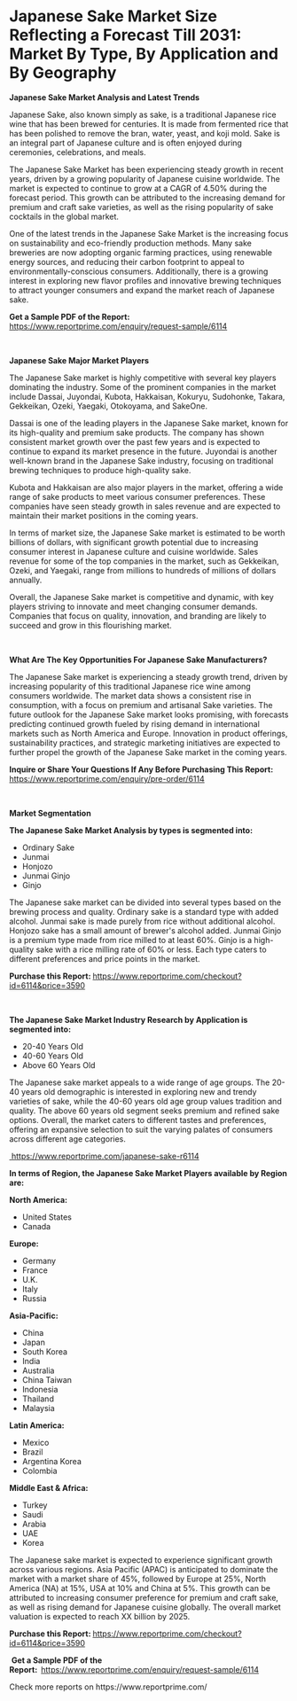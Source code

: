 <p><h1>Japanese Sake Market Size Reflecting a Forecast Till 2031: Market By Type, By Application and By Geography</h1></p><p><strong>Japanese Sake Market Analysis and Latest Trends</strong></p>
<p><p>Japanese Sake, also known simply as sake, is a traditional Japanese rice wine that has been brewed for centuries. It is made from fermented rice that has been polished to remove the bran, water, yeast, and koji mold. Sake is an integral part of Japanese culture and is often enjoyed during ceremonies, celebrations, and meals.</p><p>The Japanese Sake Market has been experiencing steady growth in recent years, driven by a growing popularity of Japanese cuisine worldwide. The market is expected to continue to grow at a CAGR of 4.50% during the forecast period. This growth can be attributed to the increasing demand for premium and craft sake varieties, as well as the rising popularity of sake cocktails in the global market.</p><p>One of the latest trends in the Japanese Sake Market is the increasing focus on sustainability and eco-friendly production methods. Many sake breweries are now adopting organic farming practices, using renewable energy sources, and reducing their carbon footprint to appeal to environmentally-conscious consumers. Additionally, there is a growing interest in exploring new flavor profiles and innovative brewing techniques to attract younger consumers and expand the market reach of Japanese sake.</p></p>
<p><strong>Get a Sample PDF of the Report:&nbsp;</strong> <a href="https://www.reportprime.com/enquiry/request-sample/6114">https://www.reportprime.com/enquiry/request-sample/6114</a></p>
<p>&nbsp;</p>
<p><strong>Japanese Sake Major Market Players</strong></p>
<p><p>The Japanese Sake market is highly competitive with several key players dominating the industry. Some of the prominent companies in the market include Dassai, Juyondai, Kubota, Hakkaisan, Kokuryu, Sudohonke, Takara, Gekkeikan, Ozeki, Yaegaki, Otokoyama, and SakeOne.</p><p>Dassai is one of the leading players in the Japanese Sake market, known for its high-quality and premium sake products. The company has shown consistent market growth over the past few years and is expected to continue to expand its market presence in the future. Juyondai is another well-known brand in the Japanese Sake industry, focusing on traditional brewing techniques to produce high-quality sake.</p><p>Kubota and Hakkaisan are also major players in the market, offering a wide range of sake products to meet various consumer preferences. These companies have seen steady growth in sales revenue and are expected to maintain their market positions in the coming years.</p><p>In terms of market size, the Japanese Sake market is estimated to be worth billions of dollars, with significant growth potential due to increasing consumer interest in Japanese culture and cuisine worldwide. Sales revenue for some of the top companies in the market, such as Gekkeikan, Ozeki, and Yaegaki, range from millions to hundreds of millions of dollars annually.</p><p>Overall, the Japanese Sake market is competitive and dynamic, with key players striving to innovate and meet changing consumer demands. Companies that focus on quality, innovation, and branding are likely to succeed and grow in this flourishing market.</p></p>
<p>&nbsp;</p>
<p><strong>What Are The Key Opportunities For Japanese Sake Manufacturers?</strong></p>
<p><p>The Japanese Sake market is experiencing a steady growth trend, driven by increasing popularity of this traditional Japanese rice wine among consumers worldwide. The market data shows a consistent rise in consumption, with a focus on premium and artisanal Sake varieties. The future outlook for the Japanese Sake market looks promising, with forecasts predicting continued growth fueled by rising demand in international markets such as North America and Europe. Innovation in product offerings, sustainability practices, and strategic marketing initiatives are expected to further propel the growth of the Japanese Sake market in the coming years.</p></p>
<p><strong>Inquire or Share Your Questions If Any Before Purchasing This Report:</strong> <a href="https://www.reportprime.com/enquiry/pre-order/6114">https://www.reportprime.com/enquiry/pre-order/6114</a></p>
<p>&nbsp;</p>
<p><strong>Market Segmentation</strong></p>
<p><strong>The Japanese Sake Market Analysis by types is segmented into:</strong></p>
<p><ul><li>Ordinary Sake</li><li>Junmai</li><li>Honjozo</li><li>Junmai Ginjo</li><li>Ginjo</li></ul></p>
<p><p>The Japanese sake market can be divided into several types based on the brewing process and quality. Ordinary sake is a standard type with added alcohol. Junmai sake is made purely from rice without additional alcohol. Honjozo sake has a small amount of brewer's alcohol added. Junmai Ginjo is a premium type made from rice milled to at least 60%. Ginjo is a high-quality sake with a rice milling rate of 60% or less. Each type caters to different preferences and price points in the market.</p></p>
<p><strong>Purchase this Report:&nbsp;</strong><a href="https://www.reportprime.com/checkout?id=6114&price=3590">https://www.reportprime.com/checkout?id=6114&price=3590</a></p>
<p>&nbsp;</p>
<p><strong>The Japanese Sake Market Industry Research by Application is segmented into:</strong></p>
<p><ul><li>20-40 Years Old</li><li>40-60 Years Old</li><li>Above 60 Years Old</li></ul></p>
<p><p>The Japanese sake market appeals to a wide range of age groups. The 20-40 years old demographic is interested in exploring new and trendy varieties of sake, while the 40-60 years old age group values tradition and quality. The above 60 years old segment seeks premium and refined sake options. Overall, the market caters to different tastes and preferences, offering an expansive selection to suit the varying palates of consumers across different age categories.</p></p>
<p><a href="https://www.reportprime.com/japanese-sake-r6114">&nbsp;https://www.reportprime.com/japanese-sake-r6114</a></p>
<p><strong>In terms of Region, the Japanese Sake Market Players available by Region are:</strong></p>
<p>
    <p> <strong> North America: </strong>
        <ul>
            <li>United States</li>
            <li>Canada</li>
        </ul>
        </p> 
    <p> <strong> Europe: </strong>
        <ul>
            <li>Germany</li>
            <li>France</li>
            <li>U.K.</li>
            <li>Italy</li>
            <li>Russia</li>
        </ul>
        </p> 
    <p> <strong> Asia-Pacific: </strong>
        <ul>
            <li>China</li>
            <li>Japan</li>
            <li>South Korea</li>
            <li>India</li>
            <li>Australia</li>
            <li>China Taiwan</li>
            <li>Indonesia</li>
            <li>Thailand</li>
            <li>Malaysia</li>
        </ul>
        </p> 
    <p> <strong> Latin America: </strong>
        <ul>
            <li>Mexico</li>
            <li>Brazil</li>
            <li>Argentina Korea</li>
            <li>Colombia</li>
        </ul>
        </p> 
    <p> <strong> Middle East & Africa: </strong>
        <ul>
            <li>Turkey</li>
            <li>Saudi</li>
            <li>Arabia</li>
            <li>UAE</li>
            <li>Korea</li>
        </ul>
    </p>
    </p>
<p><p>The Japanese sake market is expected to experience significant growth across various regions. Asia Pacific (APAC) is anticipated to dominate the market with a market share of 45%, followed by Europe at 25%, North America (NA) at 15%, USA at 10% and China at 5%. This growth can be attributed to increasing consumer preference for premium and craft sake, as well as rising demand for Japanese cuisine globally. The overall market valuation is expected to reach XX billion by 2025.</p></p>
<p><strong>Purchase this Report: </strong><a href="https://www.reportprime.com/checkout?id=6114&price=3590">https://www.reportprime.com/checkout?id=6114&price=3590</a></p>
<p>&nbsp;<strong>Get a Sample PDF of the Report:&nbsp;&nbsp;</strong><a href="https://www.reportprime.com/enquiry/request-sample/6114">https://www.reportprime.com/enquiry/request-sample/6114</a></p>
<p><strong></strong></p>
<p>Check more reports on https://www.reportprime.com/</p>
